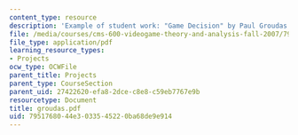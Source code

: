 ```yaml
---
content_type: resource
description: 'Example of student work: "Game Decision" by Paul Groudas.'
file: /media/courses/cms-600-videogame-theory-and-analysis-fall-2007/7951768044e3033545220ba68de9e914_groudas.pdf
file_type: application/pdf
learning_resource_types:
- Projects
ocw_type: OCWFile
parent_title: Projects
parent_type: CourseSection
parent_uid: 27422620-efa8-2dce-c8e8-c59eb7767e9b
resourcetype: Document
title: groudas.pdf
uid: 79517680-44e3-0335-4522-0ba68de9e914
---
```

